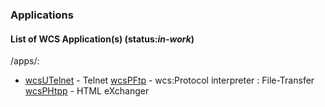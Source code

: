 ### Applications

#### List of WCS Application(s) (status:*in-work*)
/apps/:
* [wcsUTelnet](wcs) - Telnet
[wcsPFtp](wcs) - wcs:Protocol interpreter : File-Transfer
[wcsPHtpp](wcs) - HTML eXchanger
